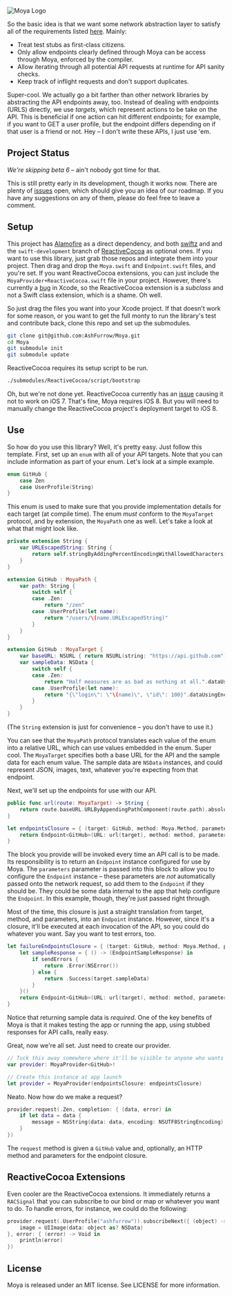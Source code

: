 ![Moya Logo](https://raw.github.com/ashfurrow/Moya/master/web/moya_logo_github.png)

So the basic idea is that we want some network abstraction layer to satisfy
all of the requirements listed [here](https://github.com/artsy/eidolon/issues/9).
Mainly:

- Treat test stubs as first-class citizens.
- Only allow endpoints clearly defined through Moya can be access through Moya,
enforced by the compiler.
- Allow iterating through all potential API requests at runtime for API sanity
checks.
- Keep track of inflight requests and don't support duplicates.

Super-cool. We actually go a bit farther than other network libraries by
abstracting the API endpoints away, too. Instead of dealing with endpoints
(URLS) directly, we use *targets*, which represent actions to be take on the
API. This is beneficial if one action can hit different endpoints; for example,
if you want to GET a user profile, but the endpoint differs depending on if that
user is a friend or not. Hey – I don't write these APIs, I just use 'em.

Project Status
----------------

*We're skipping beta 6* – ain't nobody got time for that.

This is still pretty early in its development, though it works now. There are
plenty of [issues](https://github.com/AshFurrow/Moya/issues) open, which should
give you an idea of our roadmap. If you have any suggestions on any of them,
please do feel free to leave a comment.

Setup
----------------

This project has [Alamofire](https://github.com/Alamofire/Alamofire) as a direct
dependency, and both [swiftz](https://github.com/maxpow4h/swiftz) and and the
`swift-development` branch of [ReactiveCocoa](https://github.com/reactivecocoa/reactivecocoa/tree/swift-development)
as optional ones. If you want to use this library, just grab those repos and
integrate them into your project. Then drag and drop the `Moya.swift` and
`Endpoint.swift` files, and you're set. If you want ReactiveCocoa extensions,
you can just include the `MoyaProvider+ReactiveCocoa.swift` file in your project.
However, there's currently a [bug](http://openradar.appspot.com/radar?id=6365671290044416)
in Xcode, so the ReactiveCocoa extension is a *subclass* and not a Swift class
extension, which is a shame. Oh well.

So just drag the files you want into your Xcode project. If that doesn't work
for some reason, or you want to get the full monty to run the library's test and
contribute back, clone this repo and set up the submodules.

```sh
git clone git@github.com:AshFurrow/Moya.git
cd Moya
git submodule init
git submodule update
```

ReactiveCocoa requires its setup script to be run.

```sh
./submodules/ReactiveCocoa/script/bootstrap
```

Oh, but we're not done yet. ReactiveCocoa currently has an [issue](https://github.com/ReactiveCocoa/ReactiveCocoa/issues/1480)
causing it not to work on iOS 7. That's fine, Moya requires iOS 8. But you will
need to manually change the ReactiveCocoa project's deployment target to iOS 8.

Use
----------------

So how do you use this library? Well, it's pretty easy. Just follow this
template. First, set up an `enum` with all of your API targets. Note that you
can include information as part of your enum. Let's look at a simple example.

```swift
enum GitHub {
    case Zen
    case UserProfile(String)
}
```

This enum is used to make sure that you provide implementation details for each
target (at compile time). The enum *must* conform to the `MoyaTarget` protocol,
and by extension, the `MoyaPath` one as well. Let's take a look at what that
might look like.

```swift
private extension String {
    var URLEscapedString: String {
        return self.stringByAddingPercentEncodingWithAllowedCharacters(NSCharacterSet.URLHostAllowedCharacterSet())
    }
}

extension GitHub : MoyaPath {
    var path: String {
        switch self {
        case .Zen:
            return "/zen"
        case .UserProfile(let name):
            return "/users/\(name.URLEscapedString)"
        }
    }
}

extension GitHub : MoyaTarget {
    var baseURL: NSURL { return NSURL(string: "https://api.github.com") }
    var sampleData: NSData {
        switch self {
        case .Zen:
            return "Half measures are as bad as nothing at all.".dataUsingEncoding(NSUTF8StringEncoding)!
        case .UserProfile(let name):
            return "{\"login\": \"\(name)\", \"id\": 100}".dataUsingEncoding(NSUTF8StringEncoding)!
        }
    }
}

```

(The `String` extension is just for convenience – you don't have to use it.)

You can see that the `MoyaPath` protocol translates each value of the enum into
a relative URL, which can use values embedded in the enum. Super cool.
The `MoyaTarget` specifies both a base URL for the API and the sample data for
each enum value. The sample data are `NSData` instances, and could represent
JSON, images, text, whatever you're expecting from that endpoint.

Next, we'll set up the endpoints for use with our API.

```swift
public func url(route: MoyaTarget) -> String {
    return route.baseURL.URLByAppendingPathComponent(route.path).absoluteString
}

let endpointsClosure = { (target: GitHub, method: Moya.Method, parameters: [String: AnyObject]) -> Endpoint<GitHub> in
    return Endpoint<GitHub>(URL: url(target), method: method, parameters: parameters, sampleResponse: .Success(target.sampleData))
}
```

The block you provide will be invoked every time an API call is to be made. Its
responsibility is to return an `Endpoint` instance configured for use by Moya.
The `parameters` parameter is passed into this block to allow you to configure
the `Endpoint` instance – these parameters are *not* automatically passed onto
the network request, so add them to the `Endpoint` if they should be. They could
be some data internal to the app that help configure the `Endpoint`. In this
example, though, they're just passed right through.

Most of the time, this closure is just a straight translation from target,
method, and parameters, into an `Endpoint` instance. However, since it's a
closure, it'll be executed at each invocation of the API, so you could do
whatever you want. Say you want to test errors, too.

```swift
let failureEndpointsClosure = { (target: GitHub, method: Moya.Method, parameters: [String: AnyObject]) -> Endpoint<GitHub> in
    let sampleResponse = { () -> (EndpointSampleResponse) in
        if sendErrors {
            return .Error(NSError())
        } else {
            return .Success(target.sampleData)
        }
    }()
    return Endpoint<GitHub>(URL: url(target), method: method, parameters: parameters, sampleResponse: sampleResponse)
}
```

Notice that returning sample data is *required*. One of the key benefits of Moya
is that it makes testing the app or running the app, using stubbed responses for
API calls, really easy.

Great, now we're all set. Just need to create our provider.

```swift
// Tuck this away somewhere where it'll be visible to anyone who wants to use it
var provider: MoyaProvider<GitHub>!

// Create this instance at app launch
let provider = MoyaProvider(endpointsClosure: endpointsClosure)
```

Neato. Now how do we make a request?

```swift
provider.request(.Zen, completion: { (data, error) in
    if let data = data {
        message = NSString(data: data, encoding: NSUTF8StringEncoding)
    }
})
```

The `request` method is given a `GitHub` value and, optionally, an HTTP method
and parameters for the endpoint closure.

ReactiveCocoa Extensions
----------------

Even cooler are the ReactiveCocoa extensions. It immediately returns a  
`RACSignal` that you can subscribe to our bind or map or whatever you want to
do. To handle errors, for instance, we could do the following:

```swift
provider.request(.UserProfile("ashfurrow")).subscribeNext({ (object) -> Void in
    image = UIImage(data: object as? NSData)
}, error: { (error) -> Void in
    println(error)
})
```

License
----------------

Moya is released under an MIT license. See LICENSE for more information.
